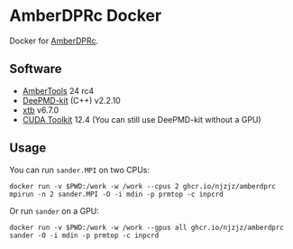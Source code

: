 # AmberDPRc Docker

Docker for [AmberDPRc](https://gitlab.com/RutgersLBSR/AmberDPRc).

## Software

- [AmberTools](https://ambermd.org/) 24 rc4
- [DeePMD-kit](https://github.com/deepmodeling/deepmd-kit) (C++) v2.2.10
- [xtb](https://github.com/grimme-lab/xtb) v6.7.0
- [CUDA Toolkit](https://docs.nvidia.com/cuda/cuda-toolkit-release-notes/) 12.4 (You can still use DeePMD-kit without a GPU)

## Usage

You can run `sander.MPI` on two CPUs:
```
docker run -v $PWD:/work -w /work --cpus 2 ghcr.io/njzjz/amberdprc mpirun -n 2 sander.MPI -O -i mdin -p prmtop -c inpcrd
```

Or run `sander` on a GPU:
```
docker run -v $PWD:/work -w /work --gpus all ghcr.io/njzjz/amberdprc sander -O -i mdin -p prmtop -c inpcrd
```
